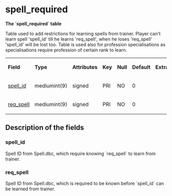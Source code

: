 # spell\_required

**The \`spell\_required\` table**

Table used to add restrictions for learning spells from trainer. Player can't learn spell 'spell\_id' till he learns 'req\_spell', when he loses 'req\_spell' 'spell\_id' will be lost too. Table is used also for profession specialisations as specialisations require profession of certain rank to learn.

<table>
<colgroup>
<col width="12%" />
<col width="12%" />
<col width="12%" />
<col width="12%" />
<col width="12%" />
<col width="12%" />
<col width="12%" />
<col width="12%" />
</colgroup>
<tbody>
<tr class="odd">
<td><p><strong>Field</strong></p></td>
<td><p><strong>Type</strong></p></td>
<td><p><strong>Attributes</strong></p></td>
<td><p><strong>Key</strong></p></td>
<td><p><strong>Null</strong></p></td>
<td><p><strong>Default</strong></p></td>
<td><p><strong>Extra</strong></p></td>
<td><p><strong>Comment</strong></p></td>
</tr>
<tr class="even">
<td><p><a href="#spell_id">spell_id</a></p></td>
<td><p>mediumint(9)</p></td>
<td><p>signed</p></td>
<td><p>PRI</p></td>
<td><p>NO</p></td>
<td><p>0</p></td>
<td><p> </p></td>
<td><p> </p></td>
</tr>
<tr class="odd">
<td><p><a href="#req_spell">req_spell</a></p></td>
<td><p>mediumint(9)</p></td>
<td><p>signed</p></td>
<td><p>PRI</p></td>
<td><p>NO</p></td>
<td><p>0</p></td>
<td><p> </p></td>
<td><p> </p></td>
</tr>
</tbody>
</table>

## Description of the fields

### spell\_id

Spell ID from Spell.dbc, which require knowing \`req\_spell\` to learn from trainer.

### req\_spell

Spell ID from Spell.dbc, which is required to be known before \`spell\_id\` can be learned from trainer.
